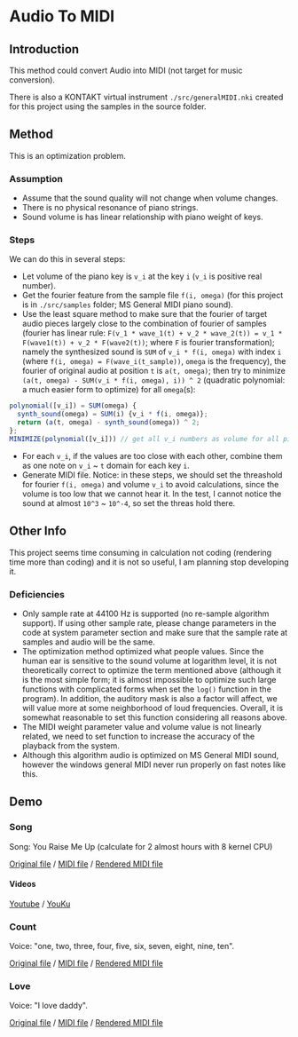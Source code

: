 # Audio To MIDI
## Introduction
This method could convert Audio into MIDI (not target for music conversion).

There is also a KONTAKT virtual instrument `./src/generalMIDI.nki` created for this project using the samples in the source folder.
## Method
This is an optimization problem. 
### Assumption
* Assume that the sound quality will not change when volume changes.
* There is no physical resonance of piano strings.
* Sound volume is has linear relationship with piano weight of keys.
### Steps
We can do this in several steps:
* Let volume of the piano key is `v_i` at the key `i` (`v_i` is positive real number).
* Get the fourier feature from the sample file `f(i, omega)` (for this project is in `./src/samples` folder; MS General MIDI piano sound).
* Use the least square method to make sure that the fourier of target audio pieces largely close to the combination of fourier of samples (fourier has linear rule: `F(v_1 * wave_1(t) + v_2 * wave_2(t)) = v_1 * F(wave1(t)) + v_2 * F(wave2(t))`; where `F` is fourier transformation); namely the synthesized sound is `SUM` of `v_i * f(i, omega)` with index `i` (where `f(i, omega) = F(wave_i(t_sample))`, `omega` is the frequency), the fourier of original audio at position `t` is `a(t, omega)`; then try to minimize `(a(t, omega) - SUM(v_i * f(i, omega), i)) ^ 2` (quadratic polynomial: a much easier form to optimize) for all `omega`(s): 
```javascript
polynomial([v_i]) = SUM(omega) {
  synth_sound(omega) = SUM(i) {v_i * f(i, omega)};
  return (a(t, omega) - synth_sound(omega)) ^ 2;
};
MINIMIZE(polynomial([v_i])) // get all v_i numbers as volume for all piano keys
```
* For each `v_i`, if the values are too close with each other, combine them as one note on `v_i` ~ `t` domain for each key `i`.
* Generate MIDI file.
Notice: in these steps, we should set the threashold for fourier `f(i, omega)` and volume `v_i` to avoid calculations, since the volume is too low that we cannot hear it. In the test, I cannot notice the sound at almost `10^3` ~ `10^-4`, so set the threas hold there.
## Other Info
This project seems time consuming in calculation not coding (rendering time more than coding) and it is not so useful, I am planning stop developing it.
### Deficiencies 
* Only sample rate at 44100 Hz is supported (no re-sample algorithm support). If using other sample rate, please change parameters in the code at system parameter section and make sure that the sample rate at samples and audio will be the same. 
* The optimization method optimized what people values. Since the human ear is sensitive to the sound volume at logarithm level, it is not theoretically correct to optimize the term mentioned above (although it is the most simple form; it is almost impossible to optimize such large functions with complicated forms when set the `log()` function in the program). In addition, the auditory mask is also a factor will affect, we will value more at some neighborhood of loud frequencies. Overall, it is somewhat reasonable to set this function considering all reasons above.
* The MIDI weight parameter value and volume value is not linearly related, we need to set function to increase the accuracy of the playback from the system.
* Although this algorithm audio is optimized on MS General MIDI sound, however the windows general MIDI never run properly on fast notes like this.
## Demo
### Song
Song: You Raise Me Up (calculate for 2 almost hours with 8 kernel CPU)

[Original file](https://github.com/RobertBoganKang/audio_to_midi/blob/master/demo/song%20original.ogg)
/
[MIDI file](https://github.com/RobertBoganKang/audio_to_midi/blob/master/demo/song.mid)
/
[Rendered MIDI file](https://github.com/RobertBoganKang/audio_to_midi/blob/master/demo/song%20render.ogg)
#### Videos
[Youtube](https://www.youtube.com/watch?v=qsCU_wfJiNk)
/
[YouKu](http://v.youku.com/v_show/id_XMzI5OTgwOTQwNA==.html?spm=a2h3j.8428770.3416059.1)
### Count
Voice: "one, two, three, four, five, six, seven, eight, nine, ten".

[Original file](https://github.com/RobertBoganKang/audio_to_midi/blob/master/src/count.wav)
/
[MIDI file](https://github.com/RobertBoganKang/audio_to_midi/blob/master/demo/count.mid)
/
[Rendered MIDI file](https://github.com/RobertBoganKang/audio_to_midi/blob/master/demo/count%20render.ogg)
### Love
Voice: "I love daddy".

[Original file](https://github.com/RobertBoganKang/audio_to_midi/blob/master/src/love.wav)
/
[MIDI file](https://github.com/RobertBoganKang/audio_to_midi/blob/master/demo/love.mid)
/
[Rendered MIDI file](https://github.com/RobertBoganKang/audio_to_midi/blob/master/demo/love%20render.ogg)
